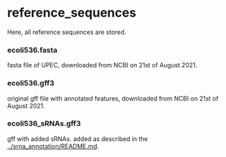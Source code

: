# reference_sequences

Here, all reference sequences are stored.

### ecoli536.fasta

fasta file of UPEC, downloaded from NCBI on 21st of August 2021.

### ecoli536.gff3

original gff file with annotated features, downloaded from NCBI on 21st of August 2021. 

### ecoli536_sRNAs.gff3

gff with added sRNAs. added as described in the [../srna_annotation/README.md](../srna_annotation/README.md). 